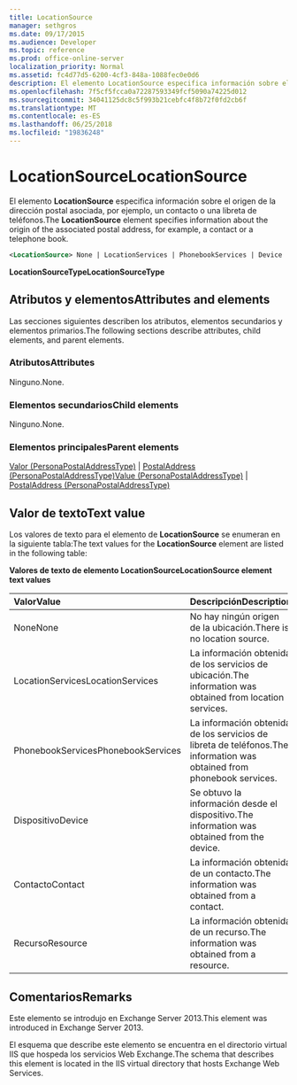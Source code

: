 ```yaml
---
title: LocationSource
manager: sethgros
ms.date: 09/17/2015
ms.audience: Developer
ms.topic: reference
ms.prod: office-online-server
localization_priority: Normal
ms.assetid: fc4d77d5-6200-4cf3-848a-1088fec0e0d6
description: El elemento LocationSource especifica información sobre el origen de la dirección postal asociada, por ejemplo, un contacto o una libreta de teléfonos.
ms.openlocfilehash: 7f5cf5fcca0a72287593349fcf5090a74225d012
ms.sourcegitcommit: 34041125dc8c5f993b21cebfc4f8b72f0fd2cb6f
ms.translationtype: MT
ms.contentlocale: es-ES
ms.lasthandoff: 06/25/2018
ms.locfileid: "19836248"
---
```

# <a name="locationsource"></a><span data-ttu-id="6f33d-103">LocationSource</span><span class="sxs-lookup"><span data-stu-id="6f33d-103">LocationSource</span></span>

<span data-ttu-id="6f33d-104">El elemento **LocationSource** especifica información sobre el origen de la dirección postal asociada, por ejemplo, un contacto o una libreta de teléfonos.</span><span class="sxs-lookup"><span data-stu-id="6f33d-104">The **LocationSource** element specifies information about the origin of the associated postal address, for example, a contact or a telephone book.</span></span> 
  
```XML
<LocationSource> None | LocationServices | PhonebookServices | Device | Contact | Resource </LocationSource>
```

 <span data-ttu-id="6f33d-105">**LocationSourceType**</span><span class="sxs-lookup"><span data-stu-id="6f33d-105">**LocationSourceType**</span></span>
## <a name="attributes-and-elements"></a><span data-ttu-id="6f33d-106">Atributos y elementos</span><span class="sxs-lookup"><span data-stu-id="6f33d-106">Attributes and elements</span></span>

<span data-ttu-id="6f33d-107">Las secciones siguientes describen los atributos, elementos secundarios y elementos primarios.</span><span class="sxs-lookup"><span data-stu-id="6f33d-107">The following sections describe attributes, child elements, and parent elements.</span></span>
  
### <a name="attributes"></a><span data-ttu-id="6f33d-108">Atributos</span><span class="sxs-lookup"><span data-stu-id="6f33d-108">Attributes</span></span>

<span data-ttu-id="6f33d-109">Ninguno.</span><span class="sxs-lookup"><span data-stu-id="6f33d-109">None.</span></span>
  
### <a name="child-elements"></a><span data-ttu-id="6f33d-110">Elementos secundarios</span><span class="sxs-lookup"><span data-stu-id="6f33d-110">Child elements</span></span>

<span data-ttu-id="6f33d-111">Ninguno.</span><span class="sxs-lookup"><span data-stu-id="6f33d-111">None.</span></span>
  
### <a name="parent-elements"></a><span data-ttu-id="6f33d-112">Elementos principales</span><span class="sxs-lookup"><span data-stu-id="6f33d-112">Parent elements</span></span>

<span data-ttu-id="6f33d-113">[Valor (PersonaPostalAddressType)](value-personapostaladdresstype.md) | [PostalAddress (PersonaPostalAddressType)](postaladdress-personapostaladdresstype.md)</span><span class="sxs-lookup"><span data-stu-id="6f33d-113">[Value (PersonaPostalAddressType)](value-personapostaladdresstype.md) | [PostalAddress (PersonaPostalAddressType)](postaladdress-personapostaladdresstype.md)</span></span>
  
## <a name="text-value"></a><span data-ttu-id="6f33d-114">Valor de texto</span><span class="sxs-lookup"><span data-stu-id="6f33d-114">Text value</span></span>

<span data-ttu-id="6f33d-115">Los valores de texto para el elemento de **LocationSource** se enumeran en la siguiente tabla:</span><span class="sxs-lookup"><span data-stu-id="6f33d-115">The text values for the **LocationSource** element are listed in the following table:</span></span> 
  
<span data-ttu-id="6f33d-116">**Valores de texto de elemento LocationSource**</span><span class="sxs-lookup"><span data-stu-id="6f33d-116">**LocationSource element text values**</span></span>

|<span data-ttu-id="6f33d-117">**Valor**</span><span class="sxs-lookup"><span data-stu-id="6f33d-117">**Value**</span></span>|<span data-ttu-id="6f33d-118">**Descripción**</span><span class="sxs-lookup"><span data-stu-id="6f33d-118">**Description**</span></span>|
|:-----|:-----|
|<span data-ttu-id="6f33d-119">None</span><span class="sxs-lookup"><span data-stu-id="6f33d-119">None</span></span>  <br/> |<span data-ttu-id="6f33d-120">No hay ningún origen de la ubicación.</span><span class="sxs-lookup"><span data-stu-id="6f33d-120">There is no location source.</span></span>  <br/> |
|<span data-ttu-id="6f33d-121">LocationServices</span><span class="sxs-lookup"><span data-stu-id="6f33d-121">LocationServices</span></span>  <br/> |<span data-ttu-id="6f33d-122">La información obtenida de los servicios de ubicación.</span><span class="sxs-lookup"><span data-stu-id="6f33d-122">The information was obtained from location services.</span></span>  <br/> |
|<span data-ttu-id="6f33d-123">PhonebookServices</span><span class="sxs-lookup"><span data-stu-id="6f33d-123">PhonebookServices</span></span>  <br/> |<span data-ttu-id="6f33d-124">La información obtenida de los servicios de libreta de teléfonos.</span><span class="sxs-lookup"><span data-stu-id="6f33d-124">The information was obtained from phonebook services.</span></span>  <br/> |
|<span data-ttu-id="6f33d-125">Dispositivo</span><span class="sxs-lookup"><span data-stu-id="6f33d-125">Device</span></span>  <br/> |<span data-ttu-id="6f33d-126">Se obtuvo la información desde el dispositivo.</span><span class="sxs-lookup"><span data-stu-id="6f33d-126">The information was obtained from the device.</span></span>  <br/> |
|<span data-ttu-id="6f33d-127">Contacto</span><span class="sxs-lookup"><span data-stu-id="6f33d-127">Contact</span></span>  <br/> |<span data-ttu-id="6f33d-128">La información obtenida de un contacto.</span><span class="sxs-lookup"><span data-stu-id="6f33d-128">The information was obtained from a contact.</span></span>  <br/> |
|<span data-ttu-id="6f33d-129">Recurso</span><span class="sxs-lookup"><span data-stu-id="6f33d-129">Resource</span></span>  <br/> |<span data-ttu-id="6f33d-130">La información obtenida de un recurso.</span><span class="sxs-lookup"><span data-stu-id="6f33d-130">The information was obtained from a resource.</span></span>  <br/> |
   
## <a name="remarks"></a><span data-ttu-id="6f33d-131">Comentarios</span><span class="sxs-lookup"><span data-stu-id="6f33d-131">Remarks</span></span>

<span data-ttu-id="6f33d-132">Este elemento se introdujo en Exchange Server 2013.</span><span class="sxs-lookup"><span data-stu-id="6f33d-132">This element was introduced in Exchange Server 2013.</span></span>
  
<span data-ttu-id="6f33d-133">El esquema que describe este elemento se encuentra en el directorio virtual IIS que hospeda los servicios Web Exchange.</span><span class="sxs-lookup"><span data-stu-id="6f33d-133">The schema that describes this element is located in the IIS virtual directory that hosts Exchange Web Services.</span></span>
  

